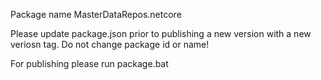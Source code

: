 Package name
MasterDataRepos.netcore

Please update package.json prior to publishing a new version with a new veriosn tag. Do not change package id or name!

For publishing please run package.bat

